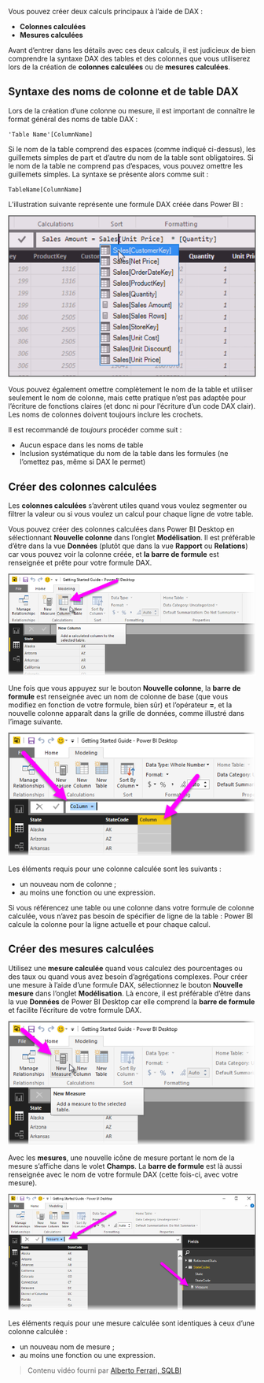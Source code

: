Vous pouvez créer deux calculs principaux à l’aide de DAX :

* **Colonnes calculées**
* **Mesures calculées**

Avant d’entrer dans les détails avec ces deux calculs, il est judicieux de bien comprendre la syntaxe DAX des tables et des colonnes que vous utiliserez lors de la création de **colonnes calculées** ou de **mesures calculées**.

## <a name="dax-table-and-column-name-syntax"></a>Syntaxe des noms de colonne et de table DAX
Lors de la création d’une colonne ou mesure, il est important de connaître le format général des noms de table DAX :

    'Table Name'[ColumnName]

Si le nom de la table comprend des espaces (comme indiqué ci-dessus), les guillemets simples de part et d’autre du nom de la table sont obligatoires. Si le nom de la table ne comprend pas d’espaces, vous pouvez omettre les guillemets simples. La syntaxe se présente alors comme suit :

    TableName[ColumnName]

L’illustration suivante représente une formule DAX créée dans Power BI :

![](media/7-2-dax-calculation-types/dax-calc-types_1.png)

Vous pouvez également omettre complètement le nom de la table et utiliser seulement le nom de colonne, mais cette pratique n’est pas adaptée pour l’écriture de fonctions claires (et donc ni pour l’écriture d’un code DAX clair). Les noms de colonnes doivent toujours inclure les crochets.

Il est recommandé de *toujours* procéder comme suit :

* Aucun espace dans les noms de table
* Inclusion systématique du nom de la table dans les formules (ne l’omettez pas, même si DAX le permet)

## <a name="creating-calculated-columns"></a>Créer des colonnes calculées
Les **colonnes calculées** s’avèrent utiles quand vous voulez segmenter ou filtrer la valeur ou si vous voulez un calcul pour chaque ligne de votre table.

Vous pouvez créer des colonnes calculées dans Power BI Desktop en sélectionnant **Nouvelle colonne** dans l’onglet **Modélisation**. Il est préférable d’être dans la vue **Données** (plutôt que dans la vue **Rapport** ou **Relations**) car vous pouvez voir la colonne créée, et **la barre de formule** est renseignée et prête pour votre formule DAX.

![](media/7-2-dax-calculation-types/dax-calc-types_2a.png)

Une fois que vous appuyez sur le bouton **Nouvelle colonne**, la **barre de formule** est renseignée avec un nom de colonne de base (que vous modifiez en fonction de votre formule, bien sûr) et l’opérateur **=**, et la nouvelle colonne apparaît dans la grille de données, comme illustré dans l’image suivante.

![](media/7-2-dax-calculation-types/dax-calc-types_3.png)

Les éléments requis pour une colonne calculée sont les suivants :

* un nouveau nom de colonne ;
* au moins une fonction ou une expression.

Si vous référencez une table ou une colonne dans votre formule de colonne calculée, vous n’avez pas besoin de spécifier de ligne de la table : Power BI calcule la colonne pour la ligne actuelle et pour chaque calcul.

## <a name="creating-calculated-measures"></a>Créer des mesures calculées
Utilisez une **mesure calculée** quand vous calculez des pourcentages ou des taux ou quand vous avez besoin d’agrégations complexes. Pour créer une mesure à l’aide d’une formule DAX, sélectionnez le bouton **Nouvelle mesure** dans l’onglet **Modélisation**. Là encore, il est préférable d’être dans la vue **Données** de Power BI Desktop car elle comprend la **barre de formule** et facilite l’écriture de votre formule DAX.

![](media/7-2-dax-calculation-types/dax-calc-types_4.png)

Avec les **mesures**, une nouvelle icône de mesure portant le nom de la mesure s’affiche dans le volet **Champs**. La **barre de formule** est là aussi renseignée avec le nom de votre formule DAX (cette fois-ci, avec votre mesure).

![](media/7-2-dax-calculation-types/dax-calc-types_5.png)

Les éléments requis pour une mesure calculée sont identiques à ceux d’une colonne calculée :

* un nouveau nom de mesure ;
* au moins une fonction ou une expression.

> Contenu vidéo fourni par [Alberto Ferrari, SQLBI](http://www.sqlbi.com/learning-dax/?utm_source=powerbi&utm_medium=marketing&utm_campaign=after-summit)
> 
> 

